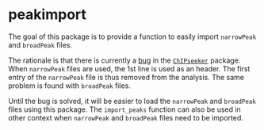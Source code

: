 # peakimport

The goal of this package is to provide a function to easily import `narrowPeak`
and `broadPeak` files.

The rationale is that there is currently a
[bug](https://github.com/GuangchuangYu/ChIPseeker/pull/93) in the
[`ChIPseeker`](https://www.bioconductor.org/packages/release/bioc/html/ChIPseeker.html)
package. When `narrowPeak` files are used, the 1st line is used as an header.
The first entry of the `narrowPeak` file is thus removed from the analysis. The
same problem is found with `broadPeak` files.

Until the bug is solved, it will be easier to load the `narrowPeak` and
`broadPeak` files using this package.  The `import_peaks` function can also be
used in other context when `narrowPeak` and `broadPeak` files need to be
imported.
